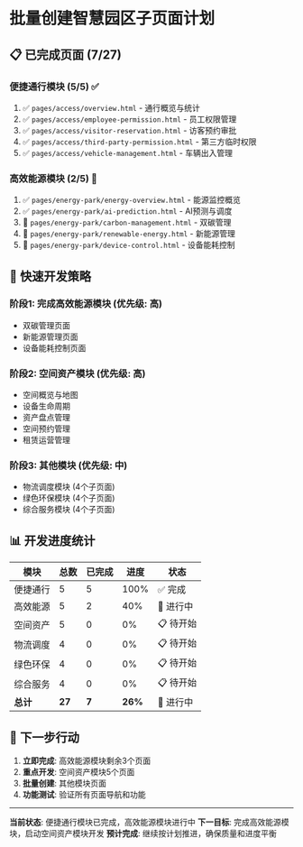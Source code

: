 # 批量创建智慧园区子页面计划

## 📋 已完成页面 (7/27)

### 便捷通行模块 (5/5) ✅
1. ✅ `pages/access/overview.html` - 通行概览与统计
2. ✅ `pages/access/employee-permission.html` - 员工权限管理
3. ✅ `pages/access/visitor-reservation.html` - 访客预约审批
4. ✅ `pages/access/third-party-permission.html` - 第三方临时权限
5. ✅ `pages/access/vehicle-management.html` - 车辆出入管理

### 高效能源模块 (2/5) 🔄
1. ✅ `pages/energy-park/energy-overview.html` - 能源监控概览
2. ✅ `pages/energy-park/ai-prediction.html` - AI预测与调度
3. 🔄 `pages/energy-park/carbon-management.html` - 双碳管理
4. 🔄 `pages/energy-park/renewable-energy.html` - 新能源管理
5. 🔄 `pages/energy-park/device-control.html` - 设备能耗控制

## 🚀 快速开发策略

### 阶段1: 完成高效能源模块 (优先级: 高)
- 双碳管理页面
- 新能源管理页面
- 设备能耗控制页面

### 阶段2: 空间资产模块 (优先级: 高)
- 空间概览与地图
- 设备生命周期
- 资产盘点管理
- 空间预约管理
- 租赁运营管理

### 阶段3: 其他模块 (优先级: 中)
- 物流调度模块 (4个子页面)
- 绿色环保模块 (4个子页面)
- 综合服务模块 (4个子页面)

## 📊 开发进度统计

| 模块 | 总数 | 已完成 | 进度 | 状态 |
|------|------|--------|------|------|
| 便捷通行 | 5 | 5 | 100% | ✅ 完成 |
| 高效能源 | 5 | 2 | 40% | 🔄 进行中 |
| 空间资产 | 5 | 0 | 0% | 📋 待开始 |
| 物流调度 | 4 | 0 | 0% | 📋 待开始 |
| 绿色环保 | 4 | 0 | 0% | 📋 待开始 |
| 综合服务 | 4 | 0 | 0% | 📋 待开始 |
| **总计** | **27** | **7** | **26%** | 🔄 进行中 |

## 🎯 下一步行动

1. **立即完成**: 高效能源模块剩余3个页面
2. **重点开发**: 空间资产模块5个页面
3. **批量创建**: 其他模块页面
4. **功能测试**: 验证所有页面导航和功能

---

**当前状态**: 便捷通行模块已完成，高效能源模块进行中
**下一目标**: 完成高效能源模块，启动空间资产模块开发
**预计完成**: 继续按计划推进，确保质量和进度平衡
